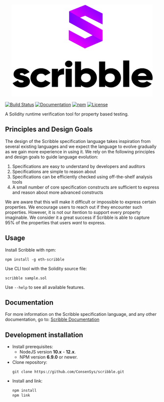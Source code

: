 <p align="center">
  <img width="460" height="300" src="logo.png">
</p>

[![Build Status](https://drone.infra.mythx.io/api/badges/ConsenSys/scribble/status.svg)](https://drone.infra.mythx.io/ConsenSys/scribble)
[![Documentation](https://aleen42.github.io/badges/src/gitbook_2.svg)](https://docs.scribble.codes)
[![npm](https://img.shields.io/npm/v/eth-scribble)](https://www.npmjs.com/package/eth-scribble)
[![License](https://img.shields.io/badge/License-Apache%202.0-blue.svg)](https://opensource.org/licenses/Apache-2.0)

A Solidity runtime verification tool for property based testing.

## Principles and Design Goals

The design of the Scribble specification language takes inspiration from several existing
languages and we expect the language to evolve gradually as we gain more experience
in using it. We rely on the following principles and design goals to guide language
evolution:

1. Specifications are easy to understand by developers and auditors
2. Specifications are simple to reason about
3. Specifications can be efficiently checked using off-the-shelf analysis tools
4. A small number of core specification constructs are sufficient to express and reason about more advanced constructs

We are aware that this will make it difficult or impossible to express certain
properties. We encourage users to reach out if they encounter such properties. However, it
is not our itention to support every property imaginable. We consider it a great success if
Scribble is able to capture 95% of the properties that users _want_ to express.

## Usage

Install Scribble with npm:

```console
npm install -g eth-scribble
```

Use CLI tool with the Solidity source file:

```console
scribble sample.sol
```

Use `--help` to see all available features.

## Documentation

For more information on the Scribble specification language, and any other documentation, go to: [Scribble Documentation](https://docs.scribble.codes)

## Development installation

-   Install prerequisites:
    -   NodeJS version **10.x** - **12.x**.
    -   NPM version **6.9.0** or newer.
-   Clone repository:
    ```console
    git clone https://github.com/ConsenSys/scribble.git
    ```
-   Install and link:
    ```console
    npm install
    npm link
    ```
